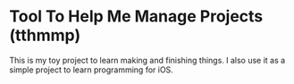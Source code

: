 # Tool To Help Me Manage Projects (tthmmp)
This is my toy project to learn making and finishing things. I also use it as a simple project to learn programming for iOS.